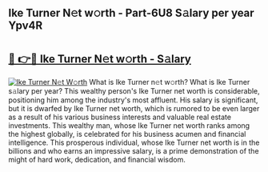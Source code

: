 ## Ike Turner N𝚎t w𝚘rth - Part-6U8 S𝚊lary per year Ypv4R

# <h2><a href="http://gc1ddz2.nevu.top/?p=Ike+Turner">🔗 👉🔴 Ike Turner N𝚎t w𝚘rth - S𝚊lary</a></h2>

[![Ike Turner N𝚎t W𝚘rth](https://i.imgur.com/Oavwk0R.jpeg)](http://gc1ddz2.nevu.top/?p=Ike+Turner)
What is Ike Turner n𝚎t w𝚘rth? What is Ike Turner s𝚊lary per year?
This wealthy person's Ike Turner net worth is considerable, positioning him among the industry's most affluent. His salary is significant, but it is dwarfed by Ike Turner net worth, which is rumored to be even larger as a result of his various business interests and valuable real estate investments. This wealthy man, whose Ike Turner net worth ranks among the highest globally, is celebrated for his business acumen and financial intelligence. This prosperous individual, whose Ike Turner net worth is in the billions and who earns an impressive salary, is a prime demonstration of the might of hard work, dedication, and financial wisdom.
